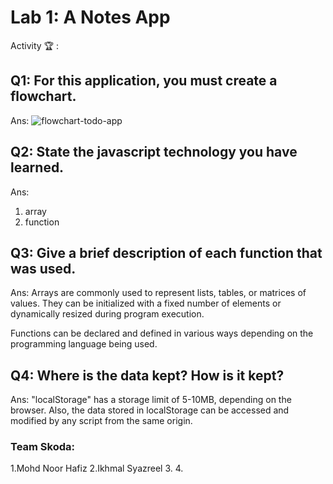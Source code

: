# Lab 1: A Notes App

Activity 🏆 :
## Q1: For this application, you must create a flowchart.
Ans:
![flowchart-todo-app](http://www.plantuml.com/plantuml/png/hP513e8m44NtFSKiuGgm40DktN22XdwaIMqDCsgylNLYH1CMB5nrfl_bvoNJiDXPhkTWT31LFwKx7PE0Q-D7AlREwRehIIP4AXxWqX1LxGmhqApE-uljxGshSCPpji0832fYUcUTvy7ERecZysD-VsJqKvKEpikwKu-0GJuzbPB_D6md6q_W3P8T0WJRDB_OUhsH9LrCa-TygIS0)

## Q2: State the javascript technology you have learned.
Ans:
1. array
2. function

## Q3: Give a brief description of each function that was used.
Ans:
Arrays are commonly used to represent lists, tables, or matrices of values. They can be initialized with a fixed number of elements or dynamically resized during program execution. 

Functions can be declared and defined in various ways depending on the programming language being used.


## Q4: Where is the data kept? How is it kept?
Ans:
"localStorage" has a storage limit of 5-10MB, depending on the browser. Also, the data stored in localStorage can be accessed and modified by any script from the same origin.

### Team Skoda:
1.Mohd Noor Hafiz
2.Ikhmal Syazreel
3.
4.